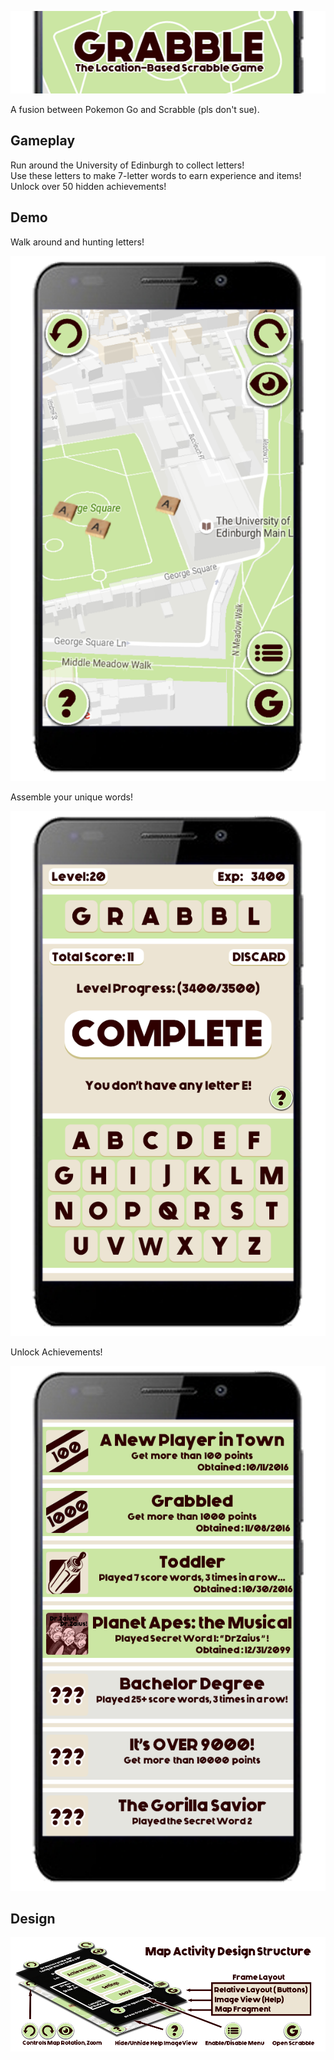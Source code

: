 ![Alt Text](https://github.com/JianmengYu/Grabble/blob/master/Design_phoneview_title.png)

A fusion between Pokemon Go and Scrabble (pls don't sue).  

## Gameplay

Run around the University of Edinburgh to collect letters!  
Use these letters to make 7-letter words to earn experience and items!  
Unlock over 50 hidden achievements!  

## Demo

Walk around and hunting letters!  

![Alt Text](https://github.com/JianmengYu/Grabble/blob/master/Design_phonevew_map.png)

Assemble your unique words!

![Alt Text](https://github.com/JianmengYu/Grabble/blob/master/Design_phonevewscra.png)

Unlock Achievements!

![Alt Text](https://github.com/JianmengYu/Grabble/blob/master/Design_phonevew.png)

## Design

![Alt Text](https://github.com/JianmengYu/Grabble/blob/master/MapActivityDesign.png)
